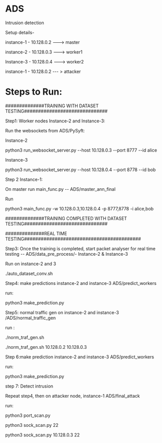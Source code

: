 # ADS
Intrusion detection 

Setup details- 

instance-1 - 10.128.0.2  ---> master

instance-2 - 10.128.0.3  ---> worker1

Instance-3 - 10.128.0.4 ---> worker2 

instance-1 - 10.128.0.2  --- > attacker


# Steps to Run:
##############TRAINING  WITH DATASET TESTING##############################


Step1: Worker nodes   Instance-2 and Instance-3:

Run the websockets from ADS/PySyft: 

Instance-2

python3 run_websocket_server.py --host 10.128.0.3 --port 8777 --id alice

Instance-3

python3 run_websocket_server.py --host 10.128.0.4 --port 8778 --id bob


Step 2 Instance-1: 

On master run main_func.py -- ADS/master_ann_final

Run

python3 main_func.py -w 10.128.0.3,10.128.0.4 -p 8777,8778 -i alice,bob

##############TRAINING COMPLETED WITH DATASET TESTING##############################

##############REAL TIME TESTING##########################################

Step3: Once the training is completed, start packet analyser for real time testing -- ADS/data_pre_process/- Instance-2 & Instance-3

Run on instance-2 and 3

./auto_dataset_conv.sh



Step4: make predictions instance-2 and instance-3  ADS/predict_workers

run: 

python3 make_prediction.py



Step5: normal traffic gen on instance-2 and instance-3 /ADS/normal_traffic_gen

run :

./norm_traf_gen.sh <ip to ping1> <ip to ping2>

./norm_traf_gen.sh 10.128.0.2 10.128.0.3





Step 6:make prediction instance-2 and instance-3  ADS/predict_workers

run: 

python3 make_prediction.py




step 7: Detect intrusion

Repeat step4, then on attacker node, instance-1  ADS/final_attack

run: 

python3 port_scan.py 

python3 sock_scan.py <ip> 22

python3 sock_scan.py 10.128.0.3 22









